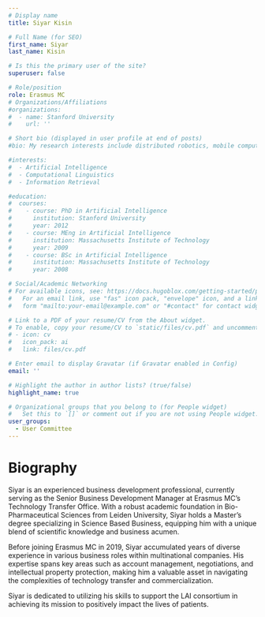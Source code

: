 ```yaml
---
# Display name
title: Siyar Kisin

# Full Name (for SEO)
first_name: Siyar
last_name: Kisin

# Is this the primary user of the site?
superuser: false

# Role/position
role: Erasmus MC
# Organizations/Affiliations
#organizations:
#  - name: Stanford University
#    url: ''

# Short bio (displayed in user profile at end of posts)
#bio: My research interests include distributed robotics, mobile computing and programmable matter.

#interests:
#  - Artificial Intelligence
#  - Computational Linguistics
#  - Information Retrieval

#education:
#  courses:
#    - course: PhD in Artificial Intelligence
#      institution: Stanford University
#      year: 2012
#    - course: MEng in Artificial Intelligence
#      institution: Massachusetts Institute of Technology
#      year: 2009
#    - course: BSc in Artificial Intelligence
#      institution: Massachusetts Institute of Technology
#      year: 2008

# Social/Academic Networking
# For available icons, see: https://docs.hugoblox.com/getting-started/page-builder/#icons
#   For an email link, use "fas" icon pack, "envelope" icon, and a link in the
#   form "mailto:your-email@example.com" or "#contact" for contact widget.

# Link to a PDF of your resume/CV from the About widget.
# To enable, copy your resume/CV to `static/files/cv.pdf` and uncomment the lines below.
# - icon: cv
#   icon_pack: ai
#   link: files/cv.pdf

# Enter email to display Gravatar (if Gravatar enabled in Config)
email: ''

# Highlight the author in author lists? (true/false)
highlight_name: true

# Organizational groups that you belong to (for People widget)
#   Set this to `[]` or comment out if you are not using People widget.
user_groups:
  - User Committee
---
```

# Biography
Siyar is an experienced business development professional, currently serving as the Senior Business Development Manager at Erasmus MC’s Technology Transfer Office. With a robust academic foundation in Bio-Pharmaceutical Sciences from Leiden University, Siyar holds a Master’s degree specializing in Science Based Business, equipping him with a unique blend of scientific knowledge and business acumen.

Before joining Erasmus MC in 2019, Siyar accumulated years of diverse experience in various business roles within multinational companies. His expertise spans key areas such as account management, negotiations, and intellectual property protection, making him a valuable asset in navigating the complexities of technology transfer and commercialization.

Siyar is dedicated to utilizing his skills to support the LAI consortium in achieving its mission to positively impact the lives of patients.